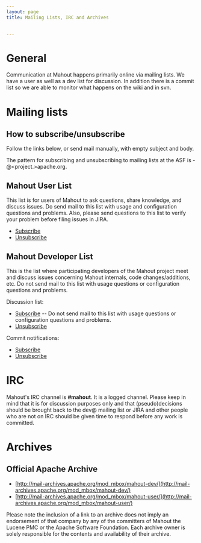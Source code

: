 ```yaml
---
layout: page
title: Mailing Lists, IRC and Archives

    
---
```


# General

Communication at Mahout happens primarily online via mailing lists. We have
a user as well as a dev list for discussion. In addition there is a commit
list so we are able to monitor what happens on the wiki and in svn.

<a name="MailingLists,IRCandArchives-Mailinglists"></a>
# Mailing lists

## How to subscribe/unsubscribe

Follow the links below, or send mail manually, with empty subject and body. 

The pattern for subscribing and unsubscribing to  mailing lists at the ASF 
is <list-name>-<action>@<project.>apache.org.

<a name="MailingLists,IRCandArchives-MahoutUserList"></a>
## Mahout User List

This list is for users of Mahout to ask questions, share knowledge, and
discuss issues. Do send mail to this list with usage and configuration
questions and problems. Also, please send questions to this list to verify
your problem before filing issues in JIRA. 

* [Subscribe](mailto:user-subscribe@mahout.apache.org)
* [Unsubscribe](mailto:user-unsubscribe@mahout.apache.org)

<a name="MailingLists,IRCandArchives-MahoutDeveloperList"></a>
## Mahout Developer List

This is the list where participating developers of the Mahout project meet
and discuss issues concerning Mahout internals, code changes/additions,
etc. Do not send mail to this list with usage questions or configuration
questions and problems. 

Discussion list: 

* [Subscribe](mailto:dev-subscribe@mahout.apache.org)
 -- Do not send mail to this list with usage questions or configuration
questions and problems. 
* [Unsubscribe](mailto:dev-unsubscribe@mahout.apache.org)

Commit notifications: 

* [Subscribe](mailto:commits-subscribe@mahout.apache.org)
* [Unsubscribe](mailto:commits-unsubscribe@mahout.apache.org)

<a name="MailingLists,IRCandArchives-IRC"></a>
# IRC

Mahout's IRC channel is **#mahout**.  It is a logged channel.  Please keep in
mind that it is for discussion purposes only and that (pseudo)decisions
should be brought back to the dev@ mailing list or JIRA and other people
who are not on IRC should be given time to respond before any work is
committed.

<a name="MailingLists,IRCandArchives-Archives"></a>
# Archives

<a name="MailingLists,IRCandArchives-OfficialApacheArchive"></a>
## Official Apache Archive

* [http://mail-archives.apache.org/mod_mbox/mahout-dev/](http://mail-archives.apache.org/mod_mbox/mahout-dev/)
* [http://mail-archives.apache.org/mod_mbox/mahout-user/](http://mail-archives.apache.org/mod_mbox/mahout-user/)

Please note the inclusion of a link to an archive does not imply an
endorsement of that company by any of the committers of Mahout the Lucene
PMC or the Apache Software Foundation. Each archive owner is solely
responsible for the contents and availability of their archive.
